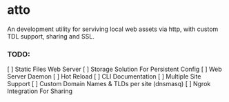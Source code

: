 # atto

An development utility for serviving local web assets via http, with custom TDL support, sharing and SSL.

### TODO:
[ ] Static Files Web Server
[ ] Storage Solution For Persistent Config
[ ] Web Server Daemon
[ ] Hot Reload
[ ] CLI Documentation
[ ] Multiple Site Support
[ ] Custom Domain Names & TLDs per site (dnsmasq)
[ ] Ngrok Integration For Sharing
